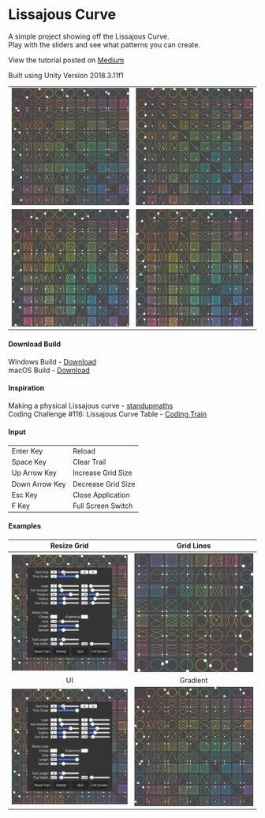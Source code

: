 # Lissajous Curve
A simple project showing off the Lissajous Curve.<br>
Play with the sliders and see what patterns you can create.

View the tutorial posted on [Medium](https://medium.com/@wjjordan00/how-to-make-gorgeous-lissajous-patterns-in-unity-easy-2f6423bbe045?source=friends_link&sk=db1b60445838405f7cb81af6e6ea3455)

Built using Unity Version 2018.3.11f1

|     |     |
:-------------------------:|:-------------------------:
![](Pics/Normal.gif)  |  ![](Pics/90-Degrees.gif)
![](Pics/45-Degrees-Multiplier-x2.gif)  |  ![](Pics/90-Degrees-Multiplier-x2.gif)

#### Download Build
Windows Build - [Download](https://github.com/chilledwilba/Lissajous-Curve/releases/download/v1.0/Lissajous-Curve-Windows-V1.zip)<br>
macOS Build - [Download](https://github.com/chilledwilba/Lissajous-Curve/releases/download/v1.0/Lissajous-Curve-MacOS-V1.zip)

#### Inspiration
Making a physical Lissajous curve - [standupmaths](https://youtu.be/4CbPksEl51Q)<br>
Coding Challenge #116: Lissajous Curve Table - [Coding Train](https://youtu.be/--6eyLO78CY)

#### Input
<table>
  <tr><td>Enter Key</td><td>Reload</td></tr>
  <tr><td>Space Key</td><td>Clear Trail</td></tr>
  <tr><td>Up Arrow Key</td><td>Increase Grid Size</td></tr>
  <tr><td>Down Arrow Key</td><td>Decrease Grid Size</td></tr>
  <tr><td>Esc Key</td><td>Close Application</td></tr>
  <tr><td>F Key</td><td>Full Screen Switch</td></tr>
</table>

#### Examples
Resize Grid            |  Grid Lines
:-------------------------:|:-------------------------:
![](Pics/Resize-Grid.gif)  |  ![](Pics/Grid-Lines.gif) 
UI          |  Gradient
![](Pics/UI.png)  |  ![](Pics/Gradient.gif) 

